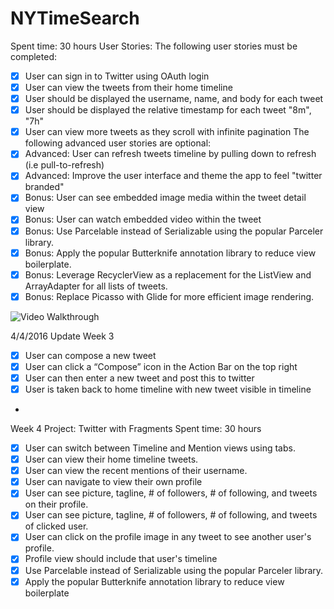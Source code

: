 # NYTimeSearch
Spent time: 30 hours
User Stories:
The following user stories must be completed:
* [x] User can sign in to Twitter using OAuth login
* [x] User can view the tweets from their home timeline
* [x] User should be displayed the username, name, and body for each tweet
* [x] User should be displayed the relative timestamp for each tweet "8m", "7h" 
* [x] User can view more tweets as they scroll with infinite pagination
The following advanced user stories are optional:
* [x] Advanced: User can refresh tweets timeline by pulling down to refresh (i.e pull-to-refresh)
* [x] Advanced: Improve the user interface and theme the app to feel "twitter branded"
* [x] Bonus: User can see embedded image media within the tweet detail view 
* [x] Bonus: User can watch embedded video within the tweet 
* [x] Bonus: Use Parcelable instead of Serializable using the popular Parceler library. 
* [x] Bonus: Apply the popular Butterknife annotation library to reduce view boilerplate.
* [x] Bonus: Leverage RecyclerView as a replacement for the ListView and ArrayAdapter for all lists of tweets. 
* [x] Bonus: Replace Picasso with Glide for more efficient image rendering.

![Video Walkthrough](https://github.com/k4netmt/twitter-demo/blob/master/twitterdemo.gif)

4/4/2016
Update Week 3
* [x] User can compose a new tweet
* [x] User can click a “Compose” icon in the Action Bar on the top right
* [x] User can then enter a new tweet and post this to twitter 
* [x] User is taken back to home timeline with new tweet visible in timeline 
* 
Week 4 Project: Twitter with Fragments
Spent time: 30 hours
* [x] User can switch between Timeline and Mention views using tabs.
* [x] User can view their home timeline tweets.
* [x] User can view the recent mentions of their username.
* [x] User can navigate to view their own profile
* [x] User can see picture, tagline, # of followers, # of following, and tweets on their profile.
* [x] User can see picture, tagline, # of followers, # of following, and tweets of clicked user.
* [x] User can click on the profile image in any tweet to see another user's profile.
* [x] Profile view should include that user's timeline
* [x] Use Parcelable instead of Serializable using the popular Parceler library.
* [x] Apply the popular Butterknife annotation library to reduce view boilerplate
